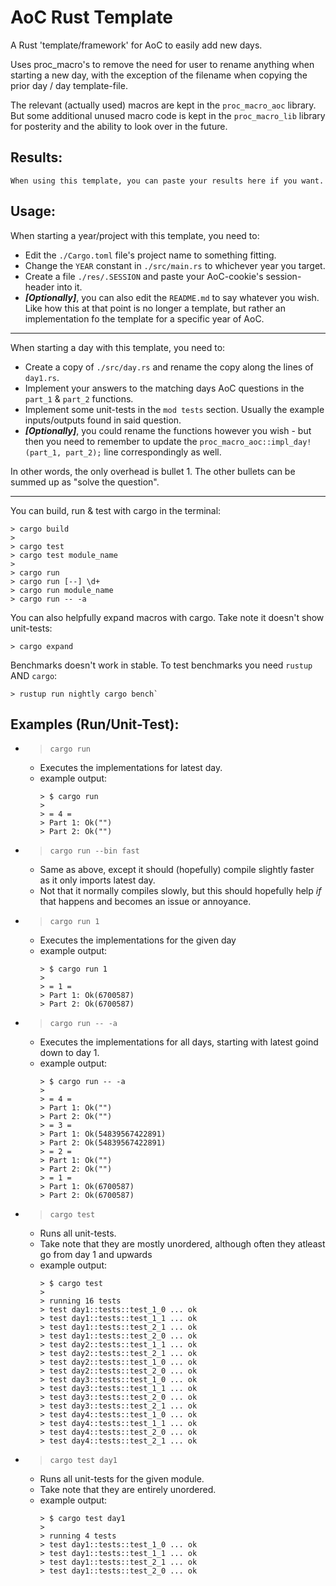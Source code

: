 # AoC Rust Template #

A Rust 'template/framework' for AoC to easily add new days.

Uses proc_macro's to remove the need for user to rename anything when starting a new day, with the exception of the filename when copying the prior day / day template-file.

The relevant (actually used) macros are kept in the `proc_macro_aoc` library. But some additional unused macro code is kept in the `proc_macro_lib` library for posterity and the ability to look over in the future.

## Results: ##
    When using this template, you can paste your results here if you want.

## Usage: ##
When starting a year/project with this template, you need to:
 - Edit the `./Cargo.toml` file's project name to something fitting.
 - Change the `YEAR` constant in `./src/main.rs` to whichever year you target.
 - Create a file `./res/.SESSION` and paste your AoC-cookie's session-header into it.
 - ***[Optionally]***, you can also edit the `README.md` to say whatever you wish. Like how this at that point is no longer a template, but rather an implementation fo the template for a specific year of AoC.

---------

When starting a day with this template, you need to:
 - Create a copy of `./src/day.rs` and rename the copy along the lines of `day1.rs`.
 - Implement your answers to the matching days AoC questions in the `part_1` & `part_2` functions.
 - Implement some unit-tests in the `mod tests` section. Usually the example inputs/outputs found in said question.
 - ***[Optionally]***, you could rename the functions however you wish - but then you need to remember to update the `proc_macro_aoc::impl_day!(part_1, part_2);` line correspondingly as well.

In other words, the only overhead is bullet 1. The other bullets can be summed up as "solve the question".

---------

You can build, run & test with cargo in the terminal:
```console
> cargo build
> 
> cargo test
> cargo test module_name
> 
> cargo run
> cargo run [--] \d+
> cargo run module_name
> cargo run -- -a
```

You can also helpfully expand macros with cargo. Take note it doesn't show unit-tests:
```console
> cargo expand
```

Benchmarks doesn't work in stable. To test benchmarks you need `rustup` AND `cargo`:
```console
> rustup run nightly cargo bench`
```


## Examples (Run/Unit-Test): ##
  - > `cargo run`
    * Executes the implementations for latest day.
    * example output:
      ```console
      > $ cargo run
      >
      > = 4 =
      > Part 1: Ok("")
      > Part 2: Ok("")
      ```

  - > `cargo run --bin fast`
    * Same as above, except it should (hopefully) compile slightly faster as it only imports latest day.
    * Not that it normally compiles slowly, but this should hopefully help *if* that happens and becomes an issue or annoyance.

  - > `cargo run 1`
    * Executes  the implementations for the given day
    * example output:
      ```console
      > $ cargo run 1
      >
      > = 1 =
      > Part 1: Ok(6700587)
      > Part 2: Ok(6700587)
      ```
    
  - > `cargo run -- -a`
    * Executes the implementations for all days, starting with latest goind down to day 1.
    * example output:
      ```console
      > $ cargo run -- -a
      >
      > = 4 =
      > Part 1: Ok("")
      > Part 2: Ok("")
      > = 3 =
      > Part 1: Ok(54839567422891)
      > Part 2: Ok(54839567422891)
      > = 2 =
      > Part 1: Ok("")
      > Part 2: Ok("")
      > = 1 =
      > Part 1: Ok(6700587)
      > Part 2: Ok(6700587)
      ```
    
  - > `cargo test`
    * Runs all unit-tests.
    * Take note that they are mostly unordered,
       although often they atleast go from day 1 and upwards
    * example output:
      ```console
      > $ cargo test 
      >
      > running 16 tests
      > test day1::tests::test_1_0 ... ok
      > test day1::tests::test_1_1 ... ok
      > test day1::tests::test_2_1 ... ok
      > test day1::tests::test_2_0 ... ok
      > test day2::tests::test_1_1 ... ok
      > test day2::tests::test_2_1 ... ok
      > test day2::tests::test_1_0 ... ok
      > test day2::tests::test_2_0 ... ok
      > test day3::tests::test_1_0 ... ok
      > test day3::tests::test_1_1 ... ok
      > test day3::tests::test_2_0 ... ok
      > test day3::tests::test_2_1 ... ok
      > test day4::tests::test_1_0 ... ok
      > test day4::tests::test_1_1 ... ok
      > test day4::tests::test_2_0 ... ok
      > test day4::tests::test_2_1 ... ok
      ```
      
  - > `cargo test day1`
    * Runs all unit-tests for the given module.
    * Take note that they are entirely unordered.
    * example output:
      ```console
      > $ cargo test day1
      >
      > running 4 tests
      > test day1::tests::test_1_0 ... ok
      > test day1::tests::test_1_1 ... ok
      > test day1::tests::test_2_1 ... ok
      > test day1::tests::test_2_0 ... ok
      ```
      